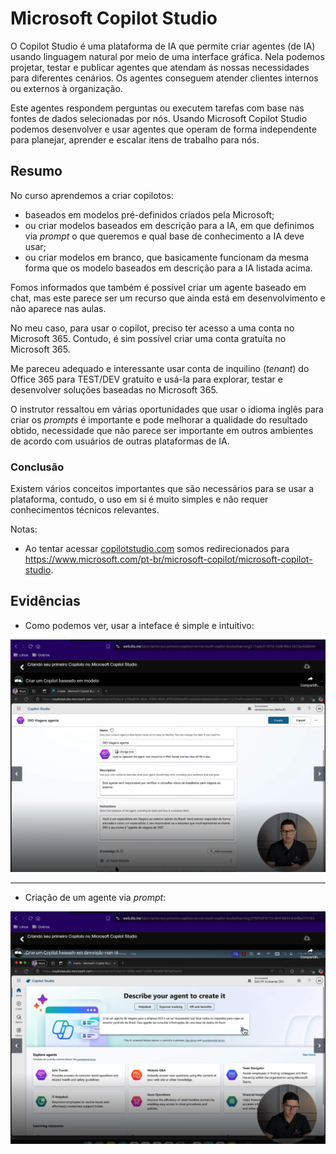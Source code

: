# Microsoft Copilot Studio

O Copilot Studio é uma plataforma de IA que permite criar agentes (de IA) usando linguagem natural por meio de uma
interface gráfica. Nela podemos projetar, testar e publicar agentes que atendam ás nossas necessidades para diferentes
cenários. Os agentes conseguem atender clientes internos ou externos à organização.

Este agentes respondem perguntas ou executem tarefas com base nas fontes de dados selecionadas por nós. Usando Microsoft
Copilot Studio podemos desenvolver e usar agentes que operam de forma independente para planejar, aprender e escalar
itens de trabalho para nós.

## Resumo

No curso aprendemos a criar copilotos:

- baseados em modelos pré-definidos criados pela Microsoft;
- ou criar modelos baseados em descrição para a IA, em que definimos via _prompt_ o que queremos e qual base de
  conhecimento a IA deve usar;
- ou criar modelos em branco, que basicamente funcionam da mesma forma que os modelo baseados em descrição para a IA
  listada acima.

Fomos informados que também é possível criar um agente baseado em chat, mas este parece ser um recurso que ainda está em
desenvolvimento e não aparece nas aulas.

No meu caso, para usar o copilot, preciso ter acesso a uma conta no Microsoft 365. Contudo, é sim possível criar uma
conta gratuíta no Microsoft 365.

Me pareceu adequado e interessante usar conta de inquilino (_tenant_) do Office 365 para TEST/DEV gratuito e usá-la para
explorar, testar e desenvolver soluções baseadas no Microsoft 365.

O instrutor ressaltou em várias oportunidades que usar o idioma inglês para criar os _prompts_ é importante e pode
melhorar a qualidade do resultado obtido, necessidade que não parece ser importante em outros ambientes de acordo com
usuários de outras plataformas de IA.

### Conclusão

Existem vários conceitos importantes que são necessários para se usar a plataforma, contudo, o uso em si é muito simples
e não requer conhecimentos técnicos relevantes.

Notas:

- Ao tentar acessar [copilotstudio.com](copilotstudio.com) somos redirecionados para
  <https://www.microsoft.com/pt-br/microsoft-copilot/microsoft-copilot-studio>.

## Evidências

- Como podemos ver, usar a inteface é simple e intuitivo:

![Agente baseado em modelo](images/Agente-modelo.png)

---

- Criação de um agente via _prompt_:

![Agente baseado em IA](images/Agente-IA.png)
